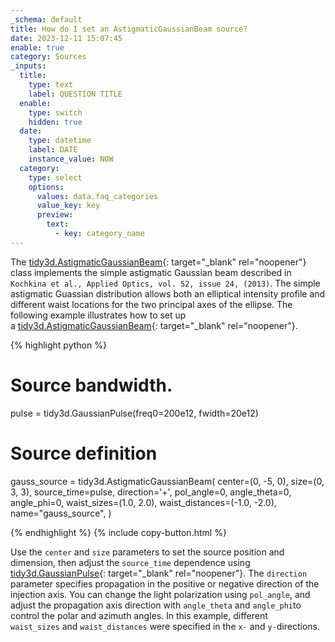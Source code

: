 ```yaml
---
_schema: default
title: How do I set an AstigmaticGaussianBeam source?
date: 2023-12-11 15:07:45
enable: true
category: Sources
_inputs:
  title:
    type: text
    label: QUESTION TITLE
  enable:
    type: switch
    hidden: true
  date:
    type: datetime
    label: DATE
    instance_value: NOW
  category:
    type: select
    options:
      values: data.faq_categories
      value_key: key
      preview:
        text:
          - key: category_name
---
```

The&nbsp;[tidy3d.AstigmaticGaussianBeam](https://docs.flexcompute.com/projects/tidy3d/en/latest/_autosummary/tidy3d.AstigmaticGaussianBeam.html){: target="_blank" rel="noopener"} class implements the simple astigmatic Gaussian beam described in `Kochkina et al., Applied Optics, vol. 52, issue 24, (2013)`. The simple astigmatic Guassian distribution allows both an elliptical intensity profile and different waist locations for the two principal axes of the ellipse. The following example illustrates how to set up a&nbsp;[tidy3d.AstigmaticGaussianBeam](https://docs.flexcompute.com/projects/tidy3d/en/latest/_autosummary/tidy3d.AstigmaticGaussianBeam.html){: target="_blank" rel="noopener"}.

<div markdown class="code-snippet">{% highlight python %}

# Source bandwidth.
pulse = tidy3d.GaussianPulse(freq0=200e12, fwidth=20e12)

# Source definition
gauss_source = tidy3d.AstigmaticGaussianBeam(
  center=(0, -5, 0),
  size=(0, 3, 3),
  source_time=pulse,
  direction='+',
  pol_angle=0,
  angle_theta=0,
  angle_phi=0,
  waist_sizes=(1.0, 2.0),
  waist_distances=(-1.0, -2.0),
  name="gauss_source",
)

{% endhighlight %}
{% include copy-button.html %}</div>

Use the `center`&nbsp;and `size` parameters to set the source position and dimension, then adjust the `source_time` dependence using [tidy3d.GaussianPulse](https://docs.flexcompute.com/projects/tidy3d/en/latest/_autosummary/tidy3d.GaussianPulse.html){: target="_blank" rel="noopener"}. The `direction` parameter specifies propagation in the positive or negative direction of the injection axis. You can change the light polarization using `pol_angle`, and&nbsp; adjust the propagation axis direction with `angle_theta`&nbsp;and&nbsp;`angle_phi`to control the polar and azimuth angles. In this example, different `waist_sizes`&nbsp;and `waist_distances` were specified in the `x-` and `y-`directions.